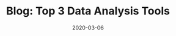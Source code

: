 ---
title: "Blog: Top 3 Data Analysis Tools"
date: 2020-03-06
tags: [seo, writing, data analytics]
excerpt: "Data Analytics, SEO, Writing"
link: https://ople.ai/ai-blog/top-3-data-analysis-tools/
---